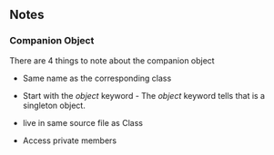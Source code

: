 ## Notes


### Companion Object

There are 4 things to note about the companion object

- Same name as the corresponding class

- Start with the _object_ keyword - The _object_ keyword tells that is a singleton object. 

- live in same source file as Class

- Access private members